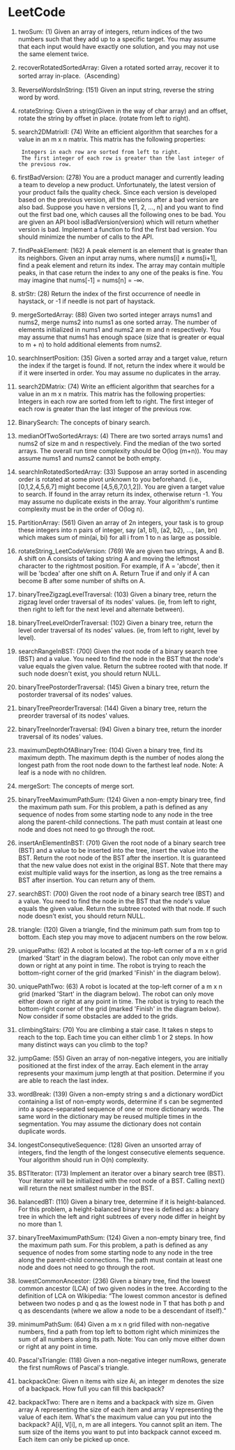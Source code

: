 # LeetCode

1. twoSum: (1) Given an array of integers, return indices of the two numbers such that they add up to a specific target. You may assume that each input would have exactly one solution, and you may not use the same element twice.

2. recoverRotatedSortedArray: Given a rotated sorted array, recover it to sorted array in-place.（Ascending）

3. ReverseWordsInString: (151) Given an input string, reverse the string word by word.

4. rotateString: Given a string(Given in the way of char array) and an offset, rotate the string by offset in place. (rotate from left to right).

5. search2DMatrixII: (74) Write an efficient algorithm that searches for a value in an m x n matrix. This matrix has the following properties:

        Integers in each row are sorted from left to right.
        The first integer of each row is greater than the last integer of the previous row.

6. firstBadVersion: (278) You are a product manager and currently leading a team to develop a new product. Unfortunately, the latest version of your product fails the quality check. Since each version is developed based on the previous version, all the versions after a bad version are also bad. Suppose you have n versions [1, 2, ..., n] and you want to find out the first bad one, which causes all the following ones to be bad. You are given an API bool isBadVersion(version) which will return whether version is bad. Implement a function to find the first bad version. You should minimize the number of calls to the API.

7. findPeakElement: (162) A peak element is an element that is greater than its neighbors. Given an input array nums, where nums[i] ≠ nums[i+1], find a peak element and return its index. The array may contain multiple peaks, in that case return the index to any one of the peaks is fine. You may imagine that nums[-1] = nums[n] = -∞.

8. strStr: (28) Return the index of the first occurrence of needle in haystack, or -1 if needle is not part of haystack.

9. mergeSortedArray: (88) Given two sorted integer arrays nums1 and nums2, merge nums2 into nums1 as one sorted array. The number of elements initialized in nums1 and nums2 are m and n respectively. You may assume that nums1 has enough space (size that is greater or equal to m + n) to hold additional elements from nums2.

10. searchInsertPosition: (35) Given a sorted array and a target value, return the index if the target is found. If not, return the index where it would be if it were inserted in order. You may assume no duplicates in the array.

11. search2DMatrix: (74) Write an efficient algorithm that searches for a value in an m x n matrix. This matrix has the following properties:
                Integers in each row are sorted from left to right.
                The first integer of each row is greater than the last integer of the previous row.

12. BinarySearch: The concepts of binary search.

13. medianOfTwoSortedArrays: (4) There are two sorted arrays nums1 and nums2 of size m and n respectively. Find the median of the two sorted arrays. The overall run time complexity should be O(log (m+n)). You may assume nums1 and nums2 cannot be both empty.

14. searchInRotatedSortedArray: (33) Suppose an array sorted in ascending order is rotated at some pivot unknown to you beforehand. (i.e., [0,1,2,4,5,6,7] might become [4,5,6,7,0,1,2]). You are given a target value to search. If found in the array return its index, otherwise return -1. You may assume no duplicate exists in the array. Your algorithm's runtime complexity must be in the order of O(log n).

15. PartitionArray: (561) Given an array of 2n integers, your task is to group these integers into n pairs of integer, say (a1, b1), (a2, b2), ..., (an, bn) which makes sum of min(ai, bi) for all i from 1 to n as large as possible.

16. rotateString_LeetCodeVersion: (769) We are given two strings, A and B. A shift on A consists of taking string A and moving the leftmost character to the rightmost position. For example, if A = 'abcde', then it will be 'bcdea' after one shift on A. Return True if and only if A can become B after some number of shifts on A.

17. binaryTreeZigzagLevelTraversal: (103) Given a binary tree, return the zigzag level order traversal of its nodes' values. (ie, from left to right, then right to left for the next level and alternate between).

18. binaryTreeLevelOrderTraversal: (102) Given a binary tree, return the level order traversal of its nodes' values. (ie, from left to right, level by level).

19. searchRangeInBST: (700) Given the root node of a binary search tree (BST) and a value. You need to find the node in the BST that the node's value equals the given value. Return the subtree rooted with that node. If such node doesn't exist, you should return NULL.

20. binaryTreePostorderTraversal: (145) Given a binary tree, return the postorder traversal of its nodes' values.

21. binaryTreePreorderTraversal: (144) Given a binary tree, return the preorder traversal of its nodes' values.

22. binaryTreeInorderTraversal: (94) Given a binary tree, return the inorder traversal of its nodes' values.

23. maximumDepthOfABinaryTree: (104) Given a binary tree, find its maximum depth. The maximum depth is the number of nodes along the longest path from the root node down to the farthest leaf node. Note: A leaf is a node with no children.

24. mergeSort: The concepts of merge sort.

25. binaryTreeMaximumPathSum: (124) Given a non-empty binary tree, find the maximum path sum. For this problem, a path is defined as any sequence of nodes from some starting node to any node in the tree along the parent-child connections. The path must contain at least one node and does not need to go through the root.

26. insertAnElementInBST: (701) Given the root node of a binary search tree (BST) and a value to be inserted into the tree, insert the value into the BST. Return the root node of the BST after the insertion. It is guaranteed that the new value does not exist in the original BST. Note that there may exist multiple valid ways for the insertion, as long as the tree remains a BST after insertion. You can return any of them.

27. searchBST: (700) Given the root node of a binary search tree (BST) and a value. You need to find the node in the BST that the node's value equals the given value. Return the subtree rooted with that node. If such node doesn't exist, you should return NULL.

28. triangle: (120) Given a triangle, find the minimum path sum from top to bottom. Each step you may move to adjacent numbers on the row below.

29. uniquePaths: (62) A robot is located at the top-left corner of a m x n grid (marked 'Start' in the diagram below). The robot can only move either down or right at any point in time. The robot is trying to reach the bottom-right corner of the grid (marked 'Finish' in the diagram below).

30. uniquePathTwo: (63) A robot is located at the top-left corner of a m x n grid (marked 'Start' in the diagram below). The robot can only move either down or right at any point in time. The robot is trying to reach the bottom-right corner of the grid (marked 'Finish' in the diagram below). Now consider if some obstacles are added to the grids.

31. climbingStairs: (70) You are climbing a stair case. It takes n steps to reach to the top. Each time you can either climb 1 or 2 steps. In how many distinct ways can you climb to the top?

32. jumpGame: (55) Given an array of non-negative integers, you are initially positioned at the first index of the array. Each element in the array represents your maximum jump length at that position. Determine if you are able to reach the last index.

33. wordBreak: (139) Given a non-empty string s and a dictionary wordDict containing a list of non-empty words, determine if s can be segmented into a space-separated sequence of one or more dictionary words. The same word in the dictionary may be reused multiple times in the segmentation. You may assume the dictionary does not contain duplicate words.

34. longestConsequtiveSequence: (128) Given an unsorted array of integers, find the length of the longest consecutive elements sequence. Your algorithm should run in O(n) complexity.

35. BSTIterator: (173) Implement an iterator over a binary search tree (BST). Your iterator will be initialized with the root node of a BST. Calling next() will return the next smallest number in the BST.

36. balancedBT: (110) Given a binary tree, determine if it is height-balanced. For this problem, a height-balanced binary tree is defined as: a binary tree in which the left and right subtrees of every node differ in height by no more than 1.

37. binaryTreeMaximumPathSum: (124) Given a non-empty binary tree, find the maximum path sum. For this problem, a path is defined as any sequence of nodes from some starting node to any node in the tree along the parent-child connections. The path must contain at least one node and does not need to go through the root.

38. lowestCommonAncestor: (236) Given a binary tree, find the lowest common ancestor (LCA) of two given nodes in the tree. According to the definition of LCA on Wikipedia: “The lowest common ancestor is defined between two nodes p and q as the lowest node in T that has both p and q as descendants (where we allow a node to be a descendant of itself).”

39. minimumPathSum: (64) Given a m x n grid filled with non-negative numbers, find a path from top left to bottom right which minimizes the sum of all numbers along its path. Note: You can only move either down or right at any point in time.

40. Pascal'sTriangle: (118) Given a non-negative integer numRows, generate the first numRows of Pascal's triangle.

41. backpackOne: Given n items with size Ai, an integer m denotes the size of a backpack. How full you can fill this backpack?

42. backpackTwo: There are n items and a backpack with size m. Given array A representing the size of each item and array V representing the value of each item. What's the maximum value can you put into the backpack? A[i], V[i], n, m are all integers. You cannot split an item. The sum size of the items you want to put into backpack cannot exceed m. Each item can only be picked up once.

